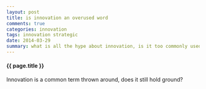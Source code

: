 ```yaml
--- 
layout: post
title: is innovation an overused word
comments: true
categories: innovation
tags: innovation strategic
date: 2014-03-29
summary: what is all the hype about innovation, is it too commonly used?
---
```


#### {{ page.title }} 
<p class="meta">Innovation is a common term thrown around, does it still hold ground?</p>



